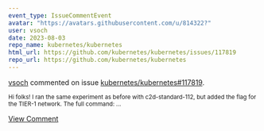 ```yaml
---
event_type: IssueCommentEvent
avatar: "https://avatars.githubusercontent.com/u/814322?"
user: vsoch
date: 2023-08-03
repo_name: kubernetes/kubernetes
html_url: https://github.com/kubernetes/kubernetes/issues/117819
repo_url: https://github.com/kubernetes/kubernetes
---
```


<a href='https://github.com/vsoch' target='_blank'>vsoch</a> commented on issue <a href='https://github.com/kubernetes/kubernetes/issues/117819' target='_blank'>kubernetes/kubernetes#117819</a>.

<small>Hi folks! I ran the same experiment as before with c2d-standard-112, but added the flag for the TIER-1 network. The full command:...</small>

<a href='https://github.com/kubernetes/kubernetes/issues/117819' target='_blank'>View Comment</a>